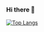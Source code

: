### Hi there 👋

[![Top Langs](https://github-readme-stats.vercel.app/api/top-langs/?username=jgesc&langs_count=10)](https://github.com/anuraghazra/github-readme-stats)

<!--
**jgesc/jgesc** is a ✨ _special_ ✨ repository because its `README.md` (this file) appears on your GitHub profile.

Here are some ideas to get you started:

- 🔭 I’m currently working on ...
- 🌱 I’m currently learning ...
- 👯 I’m looking to collaborate on ...
- 🤔 I’m looking for help with ...
- 💬 Ask me about ...
- 📫 How to reach me: ...
- 😄 Pronouns: ...
- ⚡ Fun fact: ...
-->

